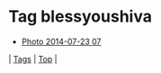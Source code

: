 <!--
title: Tag blessyoushiva
date: 2020-06-28T15:26:59.750Z
tags:
-->
# Tag blessyoushiva

 * [Photo 2014-07-23 07](92615127395.md)

| [Tags](tags.md) | [Top](index.md) |
